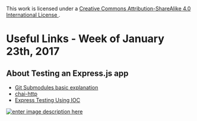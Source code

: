 This work is licensed under a [Creative Commons Attribution-ShareAlike 4.0 International License ](http://creativecommons.org/licenses/by-sa/4.0/).

# Useful Links - Week of January 23th, 2017

## About Testing an Express.js app

- [Git Submodules basic explanation](https://scotch.io/tutorials/test-a-node-restful-api-with-mocha-and-chai)
- [chai-http](https://github.com/chaijs/chai-http)
- [Express Testing Using IOC](http://evanshortiss.com/development/javascript/2016/04/15/express-testing-using-ioc.html)

[![enter image description here](https://i.creativecommons.org/l/by-sa/4.0/80x15.png) ](http://creativecommons.org/licenses/by-sa/4.0/)
